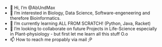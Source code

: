 - 👋 Hi, I’m @AbUndMax
- 👀 I’m interested in Biology, Data Science, Software-engeneering and therefore Bioinformatics. 
- 🌱 I’m currently learning ALL FROM SCRATCH! (Python, Java, Racket) 
- 💞️ I’m looking to collaborate on future Projects in Life-Science especially in Plant-physiology - but first let me learn all this stuff O.o
- 📫 How to reach me propably via mail ;P

<!---
AbUndMax/AbUndMax is a ✨ special ✨ repository because its `README.md` (this file) appears on your GitHub profile.
You can click the Preview link to take a look at your changes.
--->
